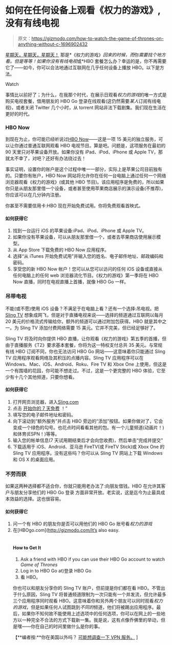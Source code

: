# 如何在任何设备上观看《权力的游戏》,没有有线电视

> 原文：<https://gizmodo.com/how-to-watch-the-game-of-thrones-on-anything-without-c-1696902432>

[星期天，星期天，星期天！](https://www.youtube.com/watch?v=jDYzidMqq4o) 那是*《权力的游戏》*回来的时候，而*你*需要找个地方看。但是等等！如果你没有有线电视*或*HBO 套餐怎么办？幸运的是，你不再需要它了——如今，你可以合法地通过互联网在几乎任何设备上播放 HBO。以下是方法。

Watch

事情比以前好了；为什么，在我那个时代，在展示日观看*权力的游戏*的唯一方式是购买电视套餐，借用朋友的 HBO Go 登录在线观看(这仍然需要*某人*订阅有线电视)，或者关闭 Twitter 几个小时，从 torrent 网站非法下载剧集。我们现在生活在更好的时代。

### HBO Now

到现在为止，你可能已经听说过[HBO Now](http://gizmodo.com/standalone-hbo-is-now-available-on-iphones-ipads-and-1696213826)——这是一项 15 美元的独立服务，可以让你通过普通互联网观看 HBO 电视节目。算是吧。问题是，这项服务在最初的 90 天里只对苹果设备开放。如果你没有 iPad、iPod、iPhone 或 Apple TV，那就太不幸了，对吧？还好有办法绕过去！

事实证明，设置你的账户是这个过程中唯一一部分，实际上是苹果公司目前独有的。只要你有账户，HBO Now 网站将允许你在任何一台电脑上通过任何一个网络浏览器观看《权力的游戏》(或其他 HBO 节目)。该应用程序是免费的，所以如果你只是从朋友那里借一个设备，或者甚至使用苹果商店展示的演示设备(不推荐)，你应该可以在几分钟内注册。

你甚至不需要信用卡:HBO 现在开始免费试用。你将免费观看首映式。

#### 如何获得它

1.  找到一台运行 iOS 的苹果设备:iPad、iPod、iPhone 或 Apple TV。
2.  如果你没有苹果设备，可以从朋友那里借一个，或者去苹果商店使用展示模型。
3.  从 App Store 下载免费的 HBO Now 应用程序。
4.  选择“从 iTunes 开始免费试用”并输入您的姓名、电子邮件地址、邮政编码和密码。
5.  享受您的新 HBO Now 帐户！您可以从您可以访问的任何 iOS 设备或直接从任何电脑上的任何 web 浏览器流化节目。《权力的游戏》第一季将在 HBO Now 直播，同时在电视直播上首播，就像 HBO Go 一样。

### 吊带电视

不能(或不愿)使用 iOS 设备？不满足于在电脑上看？还有一个选择:吊电视。把 [Sling TV](http://gizmodo.com/sling-tv-review-holy-crap-weve-figured-out-internet-1681592627) 想象成网飞，但是对于直播电视来说——选择的频道通过互联网以每月 20 美元的价格流式传输给你，额外的频道可以通过附加包获得。HBO 就是其中之一。为 Sling TV 添加付费网络需要 15 美元。它并不完美，但已经足够好了。

Sling TV 将及时向你提供 HBO 直播，让你观看《权力的游戏》第五季的首播，但由于直播服务《T2》要求基本套餐，你将为这一特权支付总共 35 美元。与常规有线 HBO 订阅不同，你也无法访问 HBO Go 网站——这意味着你只能通过 Sling TV 应用程序观看网络及其积压的点播内容。Sling TV 应用程序可以在 Windows、Mac、iOS、Android、Roku、Fire TV 和 Xbox One 上使用，但这是一个有围墙的花园，你可能不想走过。不过，这是一个更完整的 HBO 体验，它至少有十几个其他频道，只要你想看。

#### 如何获得它

1.  打开网页浏览器，进入[Sling.com](https://www.sling.com/)
2.  点击 [开始你的 7 天免费](https://www.sling.com/signup/account) ！”
3.  填写您的电子邮件地址和密码。
4.  向下滚动到“额外服务”并点击 HBO 旁边的“添加”按钮。如果你做对了，它会变成一个绿色的勾号。也花点时间看看其他的包。有一个儿童频道(动画片！)和体育(ESPN！)等等。
5.  输入您的帐单信息(7 天试用期结束后才会向您收费)，然后单击“完成并提交”
6.  下载适用于 iOS、Android、亚马逊 FireTV(或 FireTV Stick)或 Xbox One 的 Sling TV 应用程序。没有这些吗？你可以从 Sling TV 网站上下载 Windows 和 OS X 的桌面应用。

### 不劳而获

如果这两种选择都不适合你，你就只能用老办法了:向朋友借钱。HBO 在允许其客户与朋友分享他们的 HBO Go 登录 方面非常开放。老实说，这是迄今为止最具成本效益的选择。这也很容易。

#### 如何获得它

1.  问一个有 HBO 的朋友你是否可以用他们的 HBO Go 账号看*权力的游戏*
2.  在[HBOgo.com](http://gizmodo.com/It’s also easy.<br> <br> <h4>How to Get It</h4> </p> <ol id="uid38" data-insets="tag-UdHFAR-194"> <li>Ask a friend with HBO if you can use their HBO Go account to watch <i>Game of Thrones</i>&nbsp;</li> <li>Log in to HBO Go at)登录 HBO Go
3.  看 HBO。

你也可以和朋友分享你的 Sling TV 账户，但前提是你们都在看 HBO。不管出于什么原因，Sling TV 将普通频道限制为一次只能有一个并发流，但允许最多三个应用程序同时观看 HBO。这意味着你和另外两个朋友可以同时观看*权力的游戏*，但是如果任何人试图跳到*不同的*频道，他们将被踢出应用程序。最后，如果你不知何故不能使用上述选项中的任何选项，你可以在网上的一些地方以一种完全不合法的方式下载新一集。我是说，这有点像乔佛里的举动，但是嘿——你在自己的时间里做什么是你的事。

【**编者按:**你在美国以外吗？ [可能想调查一下 VPN 服务。](http://lifehacker.com/five-best-vpn-service-providers-5935863) ]